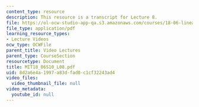 ```yaml
---
content_type: resource
description: This resource is a transcript for Lecture 8.
file: https://ol-ocw-studio-app-qa.s3.amazonaws.com/courses/18-06-linear-algebra-spring-2010/8d2a6e4a1997a83dfad0c1cf32243ad4_MIT18_06S10_L08.pdf
file_type: application/pdf
learning_resource_types:
- Lecture Videos
ocw_type: OCWFile
parent_title: Video Lectures
parent_type: CourseSection
resourcetype: Document
title: MIT18_06S10_L08.pdf
uid: 8d2a6e4a-1997-a83d-fad0-c1cf32243ad4
video_files:
  video_thumbnail_file: null
video_metadata:
  youtube_id: null
---
```

